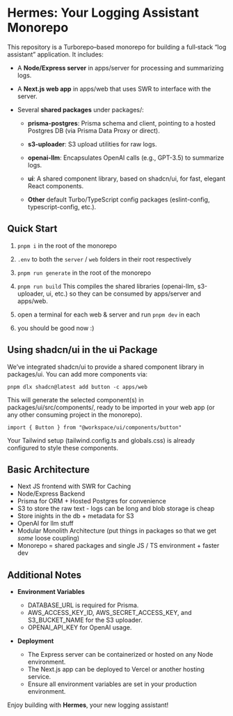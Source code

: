 Hermes: Your Logging Assistant Monorepo
=======================================

This repository is a Turborepo–based monorepo for building a full‐stack “log assistant” application. It includes:

*   A **Node/Express server** in apps/server for processing and summarizing logs.
    
*   A **Next.js web app** in apps/web that uses SWR to interface with the server.
    
*   Several **shared packages** under packages/:
    
    *   **prisma-postgres**: Prisma schema and client, pointing to a hosted Postgres DB (via Prisma Data Proxy or direct).
        
    *   **s3-uploader**: S3 upload utilities for raw logs.
        
    *   **openai-llm**: Encapsulates OpenAI calls (e.g., GPT-3.5) to summarize logs.
        
    *   **ui**: A shared component library, based on shadcn/ui, for fast, elegant React components.
        
    *   **Other** default Turbo/TypeScript config packages (eslint-config, typescript-config, etc.).
        

Quick Start
-----------

1. `pnpm i` in the root of the monorepo
2. `.env` to both the `server` / `web` folders in their root respectively
3. `pnpm run generate` in the root of the monorepo
4. `pnpm run build` This compiles the shared libraries (openai-llm, s3-uploader, ui, etc.) so they can be consumed by apps/server and apps/web.
    
5.  open a terminal for each web & server and run `pnpm dev` in each 
6.  you should be good now :)
    

Using shadcn/ui in the ui Package
---------------------------------

We’ve integrated shadcn/ui to provide a shared component library in packages/ui. You can add more components via:

`pnpm dlx shadcn@latest add button -c apps/web`

This will generate the selected component(s) in packages/ui/src/components/, ready to be imported in your web app (or any other consuming project in the monorepo).

`import { Button } from "@workspace/ui/components/button"`

Your Tailwind setup (tailwind.config.ts and globals.css) is already configured to style these components.

Basic Architecture
----------------
* Next JS frontend with SWR for Caching
* Node/Express Backend
* Prisma for ORM + Hosted Postgres for convenience
* S3 to store the raw text - logs can be long and blob storage is cheap
* Store inights in the db + metadata for S3
* OpenAI for llm stuff
* Modular Monolith Architecture (put things in packages so that we get _some_ loose coupling)
* Monorepo = shared packages and single JS / TS environment + faster dev

Additional Notes
----------------

*   **Environment Variables**
    
    *   DATABASE\_URL is required for Prisma.
    *   AWS\_ACCESS\_KEY\_ID, AWS\_SECRET\_ACCESS\_KEY, and S3\_BUCKET\_NAME for the S3 uploader.
    *   OPENAI\_API\_KEY for OpenAI usage.
        
*   **Deployment**
    
    *   The Express server can be containerized or hosted on any Node environment.
    *   The Next.js app can be deployed to Vercel or another hosting service.
    *   Ensure all environment variables are set in your production environment.
        

Enjoy building with **Hermes**, your new logging assistant!